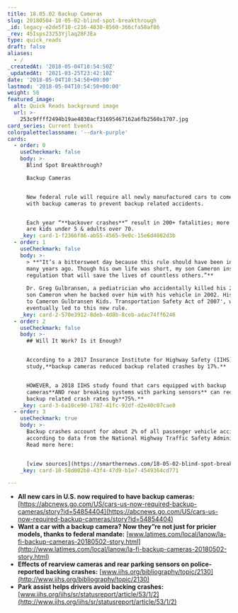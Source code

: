 ```yaml
---
title: 18.05.02 Backup Cameras
slug: 20180504-18-05-02-blind-spot-breakthrough
_id: legacy-e2de5f10-c216-4830-8560-366cfa58af86
_rev: 45Isps23253Yjlaq28FJEa
type: quick_reads
draft: false
aliases:
  - /
_createdAt: '2018-05-04T10:54:50Z'
_updatedAt: '2021-03-25T23:42:10Z'
date: '2018-05-04T10:54:50+00:00'
lastmod: '2018-05-04T10:54:50+00:00'
weight: 50
featured_image:
  alt: Quick Reads background image
  url: >-
    253c9ffff2494b19ae4030acf31695467162a6fb2560x1707.jpg
card_series: Current Events
colorpaletteclassname: '--dark-purple'
cards:
  - order: 0
    useCheckmark: false
    body: >-
      Blind Spot Breakthrough?  

      Backup Cameras


      New federal rule will require all newly manufactured cars to come equipped
      with backup cameras to prevent backup related accidents.


      Each year “**backover crashes**” result in 200+ fatalities; more than 50%
      are kids under 5 & adults over 70.
    _key: card-1-f2366f86-ab55-4565-9e0c-15e6d4082d3b
  - order: 1
    useCheckmark: false
    body: >-
      > **"It’s a bittersweet day because this rule should have been in place
      many years ago. Though his own life was short, my son Cameron inspired a
      regulation that will save the lives of countless others.”**  
        
      Dr. Greg Gulbransen, a pediatrician who accidentally killed his 2-year-old
      son Cameron when he backed over him with his vehicle in 2002. His work led
      to Cameron Gulbransen Kids. Transportation Safety Act of 2007', which
      eventually led to this new rule.
    _key: card-2-570e3912-8deb-4d8b-8ceb-adac74ff6246
  - order: 2
    useCheckmark: false
    body: >-
      ## Will It Work? Is it Enough?


      According to a 2017 Insurance Institute for Highway Safety (IIHS)
      study,**backup cameras reduced backup related crashes by 17%.**


      HOWEVER, a 2018 IIHS study found that cars equipped with backup
      cameras**AND rear breaking systems with parking sensors** can reduce
      backup related crash rates by**75%.**
    _key: card-3-6a10ce90-1787-41fc-92df-d2e40c07cae0
  - order: 3
    useCheckmark: true
    body: >-
      Backup crashes account for about 2% of all passenger vehicle accidents,
      according to data from the National Highway Traffic Safety Administration.
      Read more here:


      [view sources](https://smarthernews.com/18-05-02-blind-spot-breakthrough/)
    _key: card-10-58d002b8-43f4-47d9-b1e7-4549364cd771

---
```

* **All new cars in U.S. now required to have backup cameras:** [https://abcnews.go.com/US/cars-us-now-required-backup-cameras/story?id=54854404](https://abcnews.go.com/US/cars-us-now-required-backup-cameras/story?id=54854404)
* **Want a car with a backup camera? Now they”re not just for pricier models, thanks to federal mandate:** [www.latimes.com/local/lanow/la-fi-backup-cameras-20180502-story.html](http://www.latimes.com/local/lanow/la-fi-backup-cameras-20180502-story.html)
* **Effects of rearview cameras and rear parking sensors on police-reported backing crashes:** [www.iihs.org/bibliography/topic/2130](http://www.iihs.org/bibliography/topic/2130)
* **Park assist helps drivers avoid backing crashes:** [www.iihs.org/iihs/sr/statusreport/article/53/1/2](http://www.iihs.org/iihs/sr/statusreport/article/53/1/2)